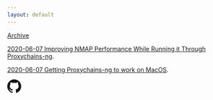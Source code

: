 ```yaml
---
layout: default
---
```


[Archive](archive/index.html)

[2020-06-07 Improving NMAP Performance While Running it Through Proxychains-ng](posts/2020-06-07-Improving-NMAP-Performance-While-Running-it-Through-Proxychains-ng.html).

[2020-06-07 Getting Proxychains-ng to work on MacOS](posts/2020-06-07-Getting-Proxychains-ng-to-work-on-MacOS.html).

![Octocat](assets/images/GitHub-Mark-32px.png)
